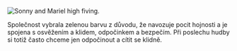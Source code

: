 ![Sonny and Mariel high fiving.](https://skok.vse.cz/wp-content/uploads/2021/12/Spotify-logo.png)



Společnost vybrala zelenou barvu z důvodu, že navozuje pocit hojnosti a je spojena s osvěžením a klidem, odpočinkem a bezpečím. Při poslechu hudby si totiž často chceme jen odpočinout a cítit se klidně.
